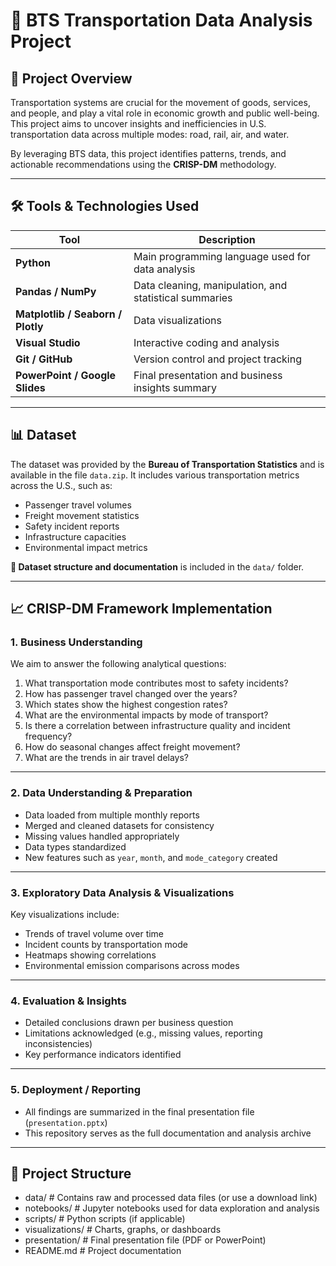 # 🚦 BTS Transportation Data Analysis Project

## 📌 Project Overview

Transportation systems are crucial for the movement of goods, services, and people, and play a vital role in economic growth and public well-being. This project aims to uncover insights and inefficiencies in U.S. transportation data across multiple modes: road, rail, air, and water.

By leveraging BTS data, this project identifies patterns, trends, and actionable recommendations using the **CRISP-DM** methodology.

---

## 🛠 Tools & Technologies Used

| Tool | Description |
|------|-------------|
| **Python** | Main programming language used for data analysis |
| **Pandas / NumPy** | Data cleaning, manipulation, and statistical summaries |
| **Matplotlib / Seaborn / Plotly** | Data visualizations |
| **Visual Studio** | Interactive coding and analysis |
| **Git / GitHub** | Version control and project tracking |
| **PowerPoint / Google Slides** | Final presentation and business insights summary |

---

## 📊 Dataset

The dataset was provided by the **Bureau of Transportation Statistics** and is available in the file `data.zip`. It includes various transportation metrics across the U.S., such as:

- Passenger travel volumes  
- Freight movement statistics  
- Safety incident reports  
- Infrastructure capacities  
- Environmental impact metrics  

**📁 Dataset structure and documentation** is included in the `data/` folder.

---

## 📈 CRISP-DM Framework Implementation

### 1. **Business Understanding**
We aim to answer the following analytical questions:

1. What transportation mode contributes most to safety incidents?
2. How has passenger travel changed over the years?
3. Which states show the highest congestion rates?
4. What are the environmental impacts by mode of transport?
5. Is there a correlation between infrastructure quality and incident frequency?
6. How do seasonal changes affect freight movement?
7. What are the trends in air travel delays?

---

### 2. **Data Understanding & Preparation**

- Data loaded from multiple monthly reports  
- Merged and cleaned datasets for consistency  
- Missing values handled appropriately  
- Data types standardized  
- New features such as `year`, `month`, and `mode_category` created  

---

### 3. **Exploratory Data Analysis & Visualizations**

Key visualizations include:

- Trends of travel volume over time  
- Incident counts by transportation mode  
- Heatmaps showing correlations  
- Environmental emission comparisons across modes  


---

### 4. **Evaluation & Insights**

- Detailed conclusions drawn per business question  
- Limitations acknowledged (e.g., missing values, reporting inconsistencies)  
- Key performance indicators identified  

---

### 5. **Deployment / Reporting**

- All findings are summarized in the final presentation file (`presentation.pptx`)  
- This repository serves as the full documentation and analysis archive  

---

## 📁 Project Structure
- data/ # Contains raw and processed data files (or use a download link)
- notebooks/ # Jupyter notebooks used for data exploration and analysis
- scripts/ # Python scripts (if applicable)
- visualizations/ # Charts, graphs, or dashboards
- presentation/ # Final presentation file (PDF or PowerPoint)
- README.md # Project documentation
